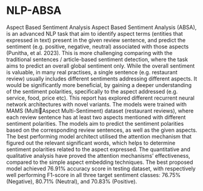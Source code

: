 # NLP-ABSA
Aspect Based Sentiment Analysis
Aspect Based Sentiment Analysis (ABSA), is an advanced NLP task that aim to identify aspect terms (entities that expressed in text) present in 
the given review sentence, and predict the sentiment (e.g. positive, negative, neutral) associated with those aspects (Punitha, et al. 2023). 
This is more challenging comparing with the traditional sentences / article-based sentiment detection, where the task aims to predict an overall 
global sentiment only. While the overall sentiment is valuable, in many real practises, a single sentence (e.g. restaurant review) usually includes
different sentiments addressing different aspects. It would be significantly more beneficial, by gaining a deeper understanding of the sentiment
polarities, specifically to the aspect addressed (e.g. service, food, price etc).
This report has explored different recurrent neural network architectures with novel variants. The models were trained with MAMS (MultiAspect Multi-Sentiment) dataset (restaurant reviews), where each review sentence has at least two aspects mentioned with different sentiment 
polarities. The models aim to predict the sentiment polarities based on the corresponding review sentences, as well as the given aspects. 
The best performing model architect utilised the attention mechanism that figured out the relevant significant words, which helps to determine
sentiment polarities related to the aspect expressed. The quantitative and qualitative analysis have proved the attention mechanisms’
effectiveness, compared to the simple aspect embedding techniques. The best proposed model achieved 76.91% accuracy score in testing dataset, 
with respectively well performing F1-score in all three target sentiment classes: 76.75% (Negative), 80.71% (Neutral), and 70.83% (Positive).
